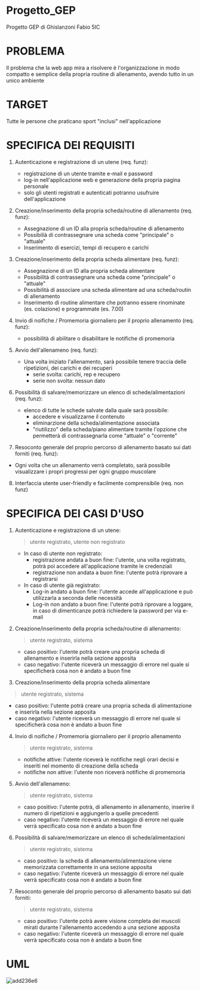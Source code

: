 
# Progetto_GEP
Progetto GEP di Ghislanzoni Fabio 5IC

# PROBLEMA
Il problema che la web app mira a risolvere è l'organizzazione in modo compatto e semplice della propria routine di allenamento, avendo tutto in un unico ambiente

# TARGET 
Tutte le persone che praticano sport "inclusi" nell'applicazione

# SPECIFICA DEI REQUISITI

1. Autenticazione e registrazione di un utene (req. funz):
   - registrazione di un utente tramite e-mail e password
   - log-in nell'applicazione web e generazione della propria pagina personale
   - solo gli utenti registrati e autenticati potranno usufruire dell'applicazione
     
2. Creazione/inserimento della propria scheda/routine di allenamento (req. funz):
   - Assegnazione di un ID alla propria scheda/routine di allenamento
   - Possibilià di contrassegnare una scheda come "principale" o "attuale"
   - Inserimento di esercizi, tempi di recupero e carichi

3. Creazione/inserimento della propria scheda alimentare (req. funz):
   - Assegnazione di un ID alla propria scheda alimentare
   - Possibilità di contrassegnare una scheda come "principale" o "attuale"
   - Possibilità di associare una scheda alimentare ad una scheda/routin di allenamento
   - Inserimento di routine alimentare che potranno essere rinominate (es. colazione) e programmate (es. 7.00)

4. Invio di noifiche / Promemoria giornaliero per il proprio allenamento (req. funz):
   - possibilità di abilitare o disabilitare le notifiche di promemoria
  
5. Avvio dell'allenameno (req. funz):
   - Una volta iniziato l'allenamento, sarà possibile tenere traccia delle ripetizioni, dei carichi e dei recuperi
     - serie svolta: carichi, rep e recupero
     - serie non svolta: nessun dato

6. Possibilità di salvare/memorizzare un elenco di schede/alimentazioni (req. funz):
   - elenco di tutte le schede salvate dalla quale sarà possibile:
     - accedere e visualizzarne il contenuto
     - eliminarzione della scheda/alimentazione associata
     - "riutilizzo" della scheda/piano alimentare tramite l'opzione che permetterà di contrassegnarla come "attuale" o "corrente"

7. Resoconto generale del proprio percorso di allenamento basato sui dati forniti (req. funz):
 - Ogni volta che un allenamento verrà completato, sarà possibile visualizzare i propri progressi per ogni gruppo muscolare

8. Interfaccia utente user-friendly e facilmente comprensibile (req. non funz)

# SPECIFICA DEI CASI D'USO

1. Autenticazione e registrazione di un utene:
   > utente registrato, utente non registrato
   - In caso di utente non registrato:
     - registrazione andata a buon fine: l'utente, una volta registrato, potrà poi accedere all'applicazione tramite le credenziali
     - registrazione non andata a buon fine: l'utente potrà riprovare a registrarsi
   - In caso di utente già registrato:
     - Log-in andato a buon fine: l'utente accede all'applicazione e può utilizzarla a seconda delle necessità
     - Log-in non andato a buon fine: l'utente potrà riprovare a loggare, in caso di dimenticanze potrà richiedere la password per via e-        mail
2. Creazione/inserimento della propria scheda/routine di allenamento:
   > utente registrato, sistema
   - caso positivo: l'utente potrà creare una propria scheda di allenamento e inserirla nella sezione apposita
   - caso negativo: l'utente riceverà un messaggio di errore nel quale si specificherà cosa non è andato a buon fine

3. Creazione/inserimento della propria scheda alimentare
  > utente registrato, sistema
   - caso positivo: l'utente potrà creare una propria scheda di alimentazione e inserirla nella sezione apposita
   - caso negativo: l'utente riceverà un messaggio di errore nel quale si specificherà cosa non è andato a buon fine
  
4. Invio di noifiche / Promemoria giornaliero per il proprio allenamento
   > utente registrato, sistema
   - notifiche attive: l'utente riceverà le notifiche negli orari decisi e inseriti nel momento di creazione della scheda
   - notifiche non attive: l'utente non riceverà notifiche di promemoria

5. Avvio dell'allenameno:
   > utente registrato, sistema
   - caso positivo: l'utente potrà, di allenamento in allenamento, inserire il numero di ripetizioni e aggiungerlo a quelle precedenti
   - caso negativo: l'utente riceverà un messaggio di errore nel quale verrà specificato cosa non è andato a buon fine

6. Possibilità di salvare/memorizzare un elenco di schede/alimentazioni
    > utente registrato, sistema
   - caso positivo: la scheda di allenamento/alimentazione viene memorizzata correttamente in una sezione apposita
   - caso negativo: l'utente riceverà un messaggio di errore nel quale verrà specificato cosa non è andato a buon fine
  
7. Resoconto generale del proprio percorso di allenamento basato sui dati forniti:
    > utente registrato, sistema
   - caso positivo: l'utente potrà avere visione completa dei muscoli mirati durante l'allenamento accedendo a una sezione apposita
   - caso negativo: l'utente riceverà un messaggio di errore nel quale verrà specificato cosa non è andato a buon fine
  
# UML

![add236e6](https://github.com/FabioGhislanzoni/Progetto_GEP/assets/101174856/91b75527-97de-4e57-9ad0-1550e30c9730)

